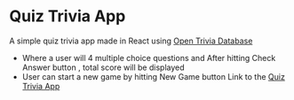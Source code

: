 # Quiz Trivia App
A simple quiz trivia app made in React using [Open Trivia Database](https://opentdb.com/api_config.php)

 - Where a user will 4 multiple choice questions and After hitting Check Answer button , total score will be displayed
 - User can start a new game by hitting New Game button
  Link to the [Quiz Trivia App](https://helpful-crepe-0bc22c.netlify.app)
